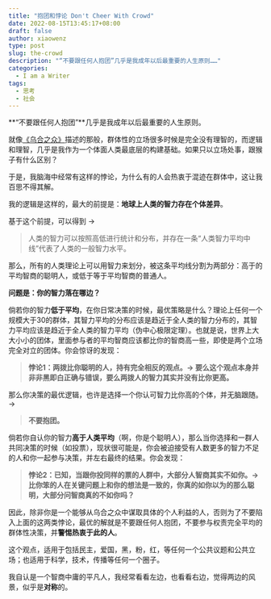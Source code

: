 ```yaml
---
title: "抱团和悖论 Don't Cheer With Crowd"
date: 2022-08-15T13:45:17+08:00
draft: false
author: xiaowenz
type: post
slug: the-crowd
description: "“不要跟任何人抱团”几乎是我成年以后最重要的人生原则……"
categories:
  - I am a Writer
tags:
  - 思考
  - 社会
---
```


**“不要跟任何人抱团”**几乎是我成年以后最重要的人生原则。

就像[《乌合之众》](https://book.douban.com/subject/1012611/)描述的那般，群体性的立场很多时候是完全没有理智的，而逻辑和理智，几乎是我作为一个体面人类最底层的构建基础。如果只以立场处事，跟猴子有什么区别？

于是，我脑海中经常有这样的悖论，为什么有的人会热衷于混迹在群体中，这让我百思不得其解。

我的逻辑是这样的，最大的前提是：**地球上人类的智力存在个体差异**。

基于这个前提，可以得到 → 

> 人类的智力可以按照高低进行统计和分布，并存在一条“人类智力平均中线”代表了人类的一般智力水平。

那么，所有的人类理论上可以用智力来划分，被这条平均线分割为两部分：高于的平均智商的聪明人，或低于等于平均智商的普通人。

**问题是：你的智力落在哪边？**

倘若你的智力**低于平均**，在你日常决策的时候，最优策略是什么？理论上任何一个规模大于30的群体，其智力平均的分布应该是趋近于全人类的智力分布的，其智力平均应该是趋近于全人类的智力平均（伪中心极限定理）。也就是说，世界上大大小小的团体，里面参与者的平均智商应该都比你的智商高一些，即使是两个立场完全对立的团体。你会惊讶的发现：

> **悖论1：两拨比你聪明的人，持有完全相反的观点。→ 要么这个观点本身并非非黑即白正确与错误，要么两拨人的智力其实并没有比你更高。**

那么你决策的最优逻辑，也许是选择一个你认可智力比你高的个体，并无脑跟随。→ 

> **不要抱团。**

倘若你自认你的智力**高于人类平均**（啊，你是个聪明人），那么当你选择和一群人共同决策的时候（如投票），现状很可能是，你会被迫接受有人数更多的智力不足的人和你一起参与决策，并左右最终的结果。你会发现：

> **悖论2：已知，当跟你投同样的票的人群中，大部分人智商其实不如你。→ 比你笨的人在关键问题上和你的想法是一致的，你真的如你以为的那么聪明，大部分问智商真的不如你吗？**

因此，除非你是一个能够从乌合之众中谋取具体的个人利益的人，否则为了不要陷入上面的这两类悖论，最优的解就是不要跟任何人抱团，不要参与权责完全平均的群体性决策，并**警惕热衷于此的人**。

这个观点，适用于包括民主，爱国，黑，粉，红，等任何一个公共议题和公共立场；也适用于科学，技术，传播等任何一个圈子。

我自认是一个智商中庸的平凡人，我经常看看左边，也看看右边，觉得两边的风景，似乎是**对称**的。

